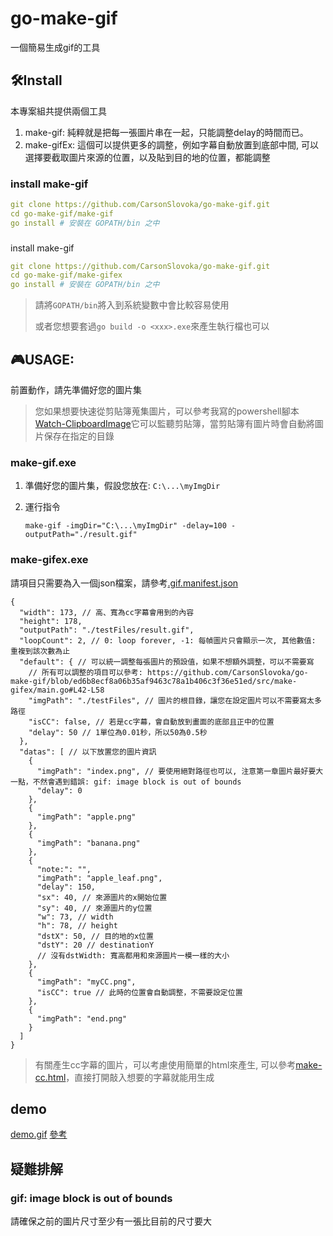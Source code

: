 # go-make-gif

一個簡易生成gif的工具

## 🛠️Install

本專案組共提供兩個工具

1. make-gif: 純粹就是把每一張圖片串在一起，只能調整delay的時間而已。
2. make-gifEx: 這個可以提供更多的調整，例如字幕自動放置到底部中間, 可以選擇要截取圖片來源的位置，以及貼到目的地的位置，都能調整

### install make-gif
```yaml
git clone https://github.com/CarsonSlovoka/go-make-gif.git
cd go-make-gif/make-gif
go install # 安裝在 GOPATH/bin 之中
```

###
install make-gif
```yaml
git clone https://github.com/CarsonSlovoka/go-make-gif.git
cd go-make-gif/make-gifex
go install # 安裝在 GOPATH/bin 之中
```

> 請將`GOPATH/bin`將入到系統變數中會比較容易使用
>
> 或者您想要套過`go build -o <xxx>.exe`來產生執行檔也可以

## 🎮USAGE:

前置動作，請先準備好您的圖片集

> 您如果想要快速從剪貼簿蒐集圖片，可以參考我寫的powershell腳本[Watch-ClipboardImage](https://github.com/CarsonSlovoka/powershell/blob/4d30d3137f50e01967ac3d235ded48c8a10a2e0b/src/keyboard/clipboard.psm1#L335-L486)它可以監聽剪貼簿，當剪貼簿有圖片時會自動將圖片保存在指定的目錄

### make-gif.exe

1. 準備好您的圖片集，假設您放在: `C:\...\myImgDir`
2. 運行指令

    ```
    make-gif -imgDir="C:\...\myImgDir" -delay=100 -outputPath="./result.gif"
    ```

### make-gifex.exe

請項目只需要為入一個json檔案，請參考[.gif.manifest.json](src/make-gifex/.gif.manifest.json)

```json5
{
  "width": 173, // 高、寬為cc字幕會用到的內容
  "height": 178,
  "outputPath": "./testFiles/result.gif",
  "loopCount": 2, // 0: loop forever, -1: 每幀圖片只會顯示一次, 其他數值: 重複到該次數為止
  "default": { // 可以統一調整每張圖片的預設值，如果不想額外調整，可以不需要寫
    // 所有可以調整的項目可以參考: https://github.com/CarsonSlovoka/go-make-gif/blob/ed6b8ecf8a06b35af9463c78a1b406c3f36e51ed/src/make-gifex/main.go#L42-L58
    "imgPath": "./testFiles", // 圖片的根目錄，讓您在設定圖片可以不需要寫太多路徑
    "isCC": false, // 若是cc字幕，會自動放到畫面的底部且正中的位置
    "delay": 50 // 1單位為0.01秒，所以50為0.5秒
  },
  "datas": [ // 以下放置您的圖片資訊
    {
      "imgPath": "index.png", // 要使用絕對路徑也可以, 注意第一章圖片最好要大一點，不然會遇到錯誤: gif: image block is out of bounds
      "delay": 0
    },
    {
      "imgPath": "apple.png"
    },
    {
      "imgPath": "banana.png"
    },
    {
      "note:": "",
      "imgPath": "apple_leaf.png",
      "delay": 150,
      "sx": 40, // 來源圖片的x開始位置
      "sy": 40, // 來源圖片的y位置
      "w": 73, // width
      "h": 78, // height
      "dstX": 50, // 目的地的x位置
      "dstY": 20 // destinationY
      // 沒有dstWidth: 寬高都用和來源圖片一模一樣的大小
    },
    {
      "imgPath": "myCC.png",
      "isCC": true // 此時的位置會自動調整，不需要設定位置
    },
    {
      "imgPath": "end.png"
    }
  ]
}
```

> 有關產生cc字幕的圖片，可以考慮使用簡單的html來產生, 可以參考[make-cc.html](tool/make-cc.html)，直接打開敲入想要的字幕就能用生成


## demo

[demo.gif](demo/v0.1.0/v0.1.0.gif)
[參考](demo/v0.1.0/README.md)

## 疑難排解

### gif: image block is out of bounds

請確保之前的圖片尺寸至少有一張比目前的尺寸要大
